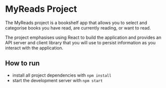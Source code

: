# MyReads Project
The MyReads project is a bookshelf app that allows you to select and categorise books you have read, are currently reading, or want to read.

The project emphasises using React to build the application and provides an API server and client library
that you will use to persist information as you interact with the application.

## How to run
* install all project dependencies with `npm install`
* start the development server with `npm start`
